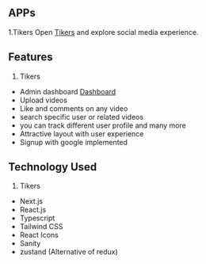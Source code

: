 ## APPs
1.Tikers
Open [Tikers](https://tikers.vercel.app/) and explore social media experience.

## Features
1. Tikers
- Admin dashboard [Dashboard](https://tikers-admin-dashboard.sanity.studio/)
- Upload videos
- Like and comments on any video
- search specific user or related videos
- you can track different user profile and many more
- Attractive layout with user experience
- Signup with google implemented

## Technology Used
1. Tikers
- Next.js
 - React.js
- Typescript
- Tailwind CSS
- React Icons
- Sanity
- zustand (Alternative of redux)